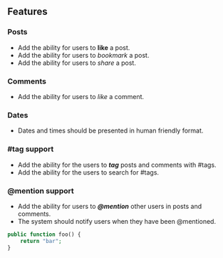 ## Features

### Posts

- Add the ability for users to **like** a post.
- Add the ability for users to *bookmark* a post.
- Add the ability for users to *share* a post.

### Comments

- Add the ability for users to *like* a comment.

### Dates

- Dates and times should be presented in human friendly format.

### #tag support

- Add the ability for the users to ***tag*** posts and comments with #tags.
- Add the ability for the users to search for #tags.

### @mention support

- Add the ability for users to ***@mention*** other users in posts and comments.
- The system should notify users when they have been @mentioned.

```php
public function foo() {
    return "bar";
}  
```
